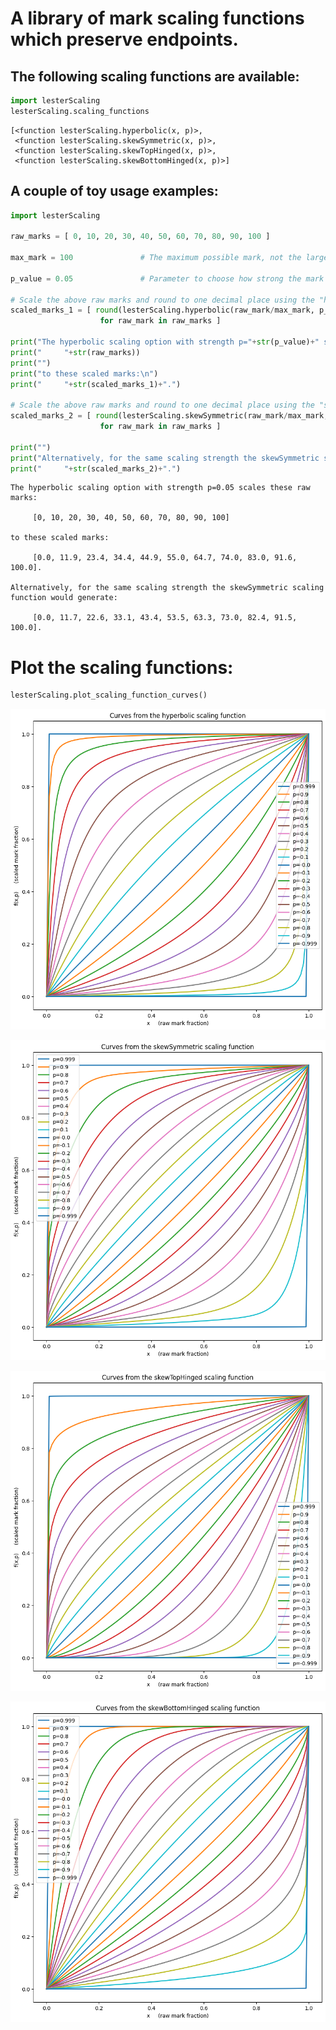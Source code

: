 # A library of mark scaling functions which preserve endpoints.

## The following scaling functions are available:


```python
import lesterScaling
lesterScaling.scaling_functions
```




    [<function lesterScaling.hyperbolic(x, p)>,
     <function lesterScaling.skewSymmetric(x, p)>,
     <function lesterScaling.skewTopHinged(x, p)>,
     <function lesterScaling.skewBottomHinged(x, p)>]



## A couple of toy usage examples:


```python
import lesterScaling

raw_marks = [ 0, 10, 20, 30, 40, 50, 60, 70, 80, 90, 100 ]

max_mark = 100               # The maximum possible mark, not the largest mark obtained.

p_value = 0.05               # Parameter to choose how strong the mark scaling shouild be. 

# Scale the above raw marks and round to one decimal place using the "hyperbolic" scaling function:
scaled_marks_1 = [ round(lesterScaling.hyperbolic(raw_mark/max_mark, p_value)*max_mark, 1) \
                    for raw_mark in raw_marks ]

print("The hyperbolic scaling option with strength p="+str(p_value)+" scales these raw marks:\n")
print("     "+str(raw_marks))
print("")
print("to these scaled marks:\n")
print("     "+str(scaled_marks_1)+".")

# Scale the above raw marks and round to one decimal place using the "skewMean" scaling function:
scaled_marks_2 = [ round(lesterScaling.skewSymmetric(raw_mark/max_mark, p_value)*max_mark, 1) \
                    for raw_mark in raw_marks ]

print("")
print("Alternatively, for the same scaling strength the skewSymmetric scaling function would generate:\n")
print("     "+str(scaled_marks_2)+".")

```

    The hyperbolic scaling option with strength p=0.05 scales these raw marks:
    
         [0, 10, 20, 30, 40, 50, 60, 70, 80, 90, 100]
    
    to these scaled marks:
    
         [0.0, 11.9, 23.4, 34.4, 44.9, 55.0, 64.7, 74.0, 83.0, 91.6, 100.0].
    
    Alternatively, for the same scaling strength the skewSymmetric scaling function would generate:
    
         [0.0, 11.7, 22.6, 33.1, 43.4, 53.5, 63.3, 73.0, 82.4, 91.5, 100.0].


# Plot the scaling functions:


```python
lesterScaling.plot_scaling_function_curves()
```


    
![png](README_files/README_6_0.png)
    



    
![png](README_files/README_6_1.png)
    



    
![png](README_files/README_6_2.png)
    



    
![png](README_files/README_6_3.png)
    


